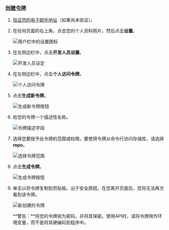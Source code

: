 ### [创建令牌](https://docs.github.com/en/free-pro-team@latest/github/authenticating-to-github/creating-a-personal-access-token#creating-a-token)

1. [验证您的电子邮件地址](https://docs.github.com/en/free-pro-team@latest/articles/verifying-your-email-address)（如果尚未验证）。

2. 在任何页面的右上角，点击您的个人资料照片，然后点击**设置**。

   ![用户栏中的设置图标](https://docs.github.com/assets/images/help/settings/userbar-account-settings.png)

   

3. 在左侧边栏中，点击**开发人员设置**。

   ![开发人员设定](https://docs.github.com/assets/images/help/settings/developer-settings.png)

   

4. 在左侧边栏中，点击**个人访问令牌**。

   ![个人访问令牌](https://docs.github.com/assets/images/help/settings/personal_access_tokens_tab.png)

   

5. 点击**生成新令牌**。

   ![生成新令牌按钮](https://docs.github.com/assets/images/help/settings/generate_new_token.png)

   

6. 给您的令牌一个描述性名称。

   ![令牌描述字段](https://docs.github.com/assets/images/help/settings/token_description.png)

   

7. 选择您要授予此令牌的范围或权限。要使用令牌从命令行访问存储库，请选择**repo**。

   ![选择令牌范围](https://docs.github.com/assets/images/help/settings/token_scopes.gif)

   

8. 点击**生成令牌**。

   ![生成令牌按钮](https://docs.github.com/assets/images/help/settings/generate_token.png)

   

9. 单击以将令牌复制到剪贴板。出于安全原因，在您离开页面后，您将无法再次看到该令牌。

   ![新创建的令牌](https://docs.github.com/assets/images/help/settings/personal_access_tokens.png)

   

   **警告：**将您的令牌视为密码，并将其保密。使用API时，请将令牌用作环境变量，而不是将其硬编码到程序中。